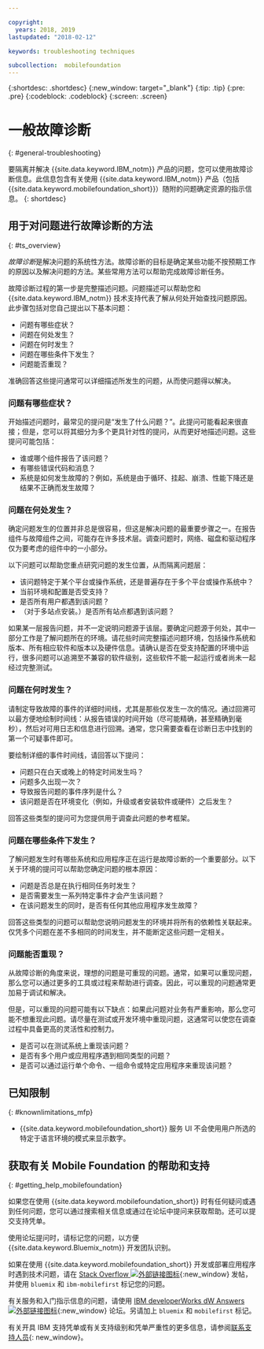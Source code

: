 ```yaml
---

copyright:
  years: 2018, 2019
lastupdated: "2018-02-12"

keywords: troubleshooting techniques

subcollection:  mobilefoundation
---
```


{:shortdesc: .shortdesc}
{:new_window: target="_blank"}
{:tip: .tip}
{:pre: .pre}
{:codeblock: .codeblock}
{:screen: .screen}

# 一般故障诊断
{: #general-troubleshooting}

要隔离并解决 {{site.data.keyword.IBM_notm}} 产品的问题，您可以使用故障诊断信息。此信息包含有关使用 {{site.data.keyword.IBM_notm}} 产品（包括 {{site.data.keyword.mobilefoundation_short}}）随附的问题确定资源的指示信息。
{: shortdesc}

## 用于对问题进行故障诊断的方法
{: #ts_overview}

*故障诊断*是解决问题的系统性方法。故障诊断的目标是确定某些功能不按预期工作的原因以及解决问题的方法。某些常用方法可以帮助完成故障诊断任务。

故障诊断过程的第一步是完整描述问题。问题描述可以帮助您和 {{site.data.keyword.IBM_notm}} 技术支持代表了解从何处开始查找问题原因。此步骤包括对您自己提出以下基本问题：

- 问题有哪些症状？
- 问题在何处发生？
- 问题在何时发生？
- 问题在哪些条件下发生？
- 问题能否重现？

准确回答这些提问通常可以详细描述所发生的问题，从而使问题得以解决。

### 问题有哪些症状？

开始描述问题时，最常见的提问是“发生了什么问题？”。此提问可能看起来很直接；但是，您可以将其细分为多个更具针对性的提问，从而更好地描述问题。这些提问可能包括：

- 谁或哪个组件报告了该问题？
- 有哪些错误代码和消息？
- 系统是如何发生故障的？例如，系统是由于循环、挂起、崩溃、性能下降还是结果不正确而发生故障？

### 问题在何处发生？

确定问题发生的位置并非总是很容易，但这是解决问题的最重要步骤之一。在报告组件与故障组件之间，可能存在许多技术层。调查问题时，网络、磁盘和驱动程序仅为要考虑的组件中的一小部分。

以下问题可以帮助您重点研究问题的发生位置，从而隔离问题层：

- 该问题特定于某个平台或操作系统，还是普遍存在于多个平台或操作系统中？
- 当前环境和配置是否受支持？
- 是否所有用户都遇到该问题？
- （对于多站点安装。）是否所有站点都遇到该问题？

如果某一层报告问题，并不一定说明问题源于该层。要确定问题源于何处，其中一部分工作是了解问题所在的环境。请花些时间完整描述问题环境，包括操作系统和版本、所有相应软件和版本以及硬件信息。请确认是否在受支持配置的环境中运行，很多问题可以追溯至不兼容的软件级别，这些软件不能一起运行或者尚未一起经过完整测试。

### 问题在何时发生？

请制定导致故障的事件的详细时间线，尤其是那些仅发生一次的情况。通过回溯可以最方便地绘制时间线：从报告错误的时间开始（尽可能精确，甚至精确到毫秒），然后对可用日志和信息进行回溯。通常，您只需要查看在诊断日志中找到的第一个可疑事件即可。

要绘制详细的事件时间线，请回答以下提问：

- 问题只在白天或晚上的特定时间发生吗？
- 问题多久出现一次？
- 导致报告问题的事件序列是什么？
- 该问题是否在环境变化（例如，升级或者安装软件或硬件）之后发生？

回答这些类型的提问可为您提供用于调查此问题的参考框架。

### 问题在哪些条件下发生？

了解问题发生时有哪些系统和应用程序正在运行是故障诊断的一个重要部分。以下关于环境的提问可以帮助您确定问题的根本原因：

- 问题是否总是在执行相同任务时发生？
- 是否需要发生一系列特定事件才会产生该问题？
- 在该问题发生的同时，是否有任何其他应用程序发生故障？

回答这些类型的问题可以帮助您说明问题发生的环境并将所有的依赖性关联起来。仅凭多个问题在差不多相同的时间发生，并不能断定这些问题一定相关。

### 问题能否重现？

从故障诊断的角度来说，理想的问题是可重现的问题。通常，如果可以重现问题，那么您可以通过更多的工具或过程来帮助进行调查。因此，可以重现的问题通常更加易于调试和解决。

但是，可以重现的问题可能有以下缺点：如果此问题对业务有严重影响，那么您可能不想重现此问题。请尽量在测试或开发环境中重现问题，这通常可以使您在调查过程中具备更高的灵活性和控制力。

- 是否可以在测试系统上重现该问题？
- 是否有多个用户或应用程序遇到相同类型的问题？
- 是否可以通过运行单个命令、一组命令或特定应用程序来重现该问题？


##  已知限制
{: #knownlimitations_mfp}

* {{site.data.keyword.mobilefoundation_short}} 服务 UI 不会使用用户所选的特定于语言环境的模式来显示数字。

## 获取有关 Mobile Foundation 的帮助和支持
{: #getting_help_mobilefoundation}

如果您在使用 {{site.data.keyword.mobilefoundation_short}} 时有任何疑问或遇到任何问题，您可以通过搜索相关信息或通过在论坛中提问来获取帮助。还可以提交支持凭单。

使用论坛提问时，请标记您的问题，以方便 {{site.data.keyword.Bluemix_notm}} 开发团队识别。

如果在使用 {{site.data.keyword.mobilefoundation_short}} 开发或部署应用程序时遇到技术问题，请在 [Stack Overflow ![外部链接图标](../../icons/launch-glyph.svg "外部链接图标")](http://stackoverflow.com/search?q=ibm-mobilefirst+bluemix){:new_window} 发帖，并使用 `bluemix` 和 `ibm-mobilefirst` 标记您的问题。

有关服务和入门指示信息的问题，请使用 [IBM developerWorks dW Answers ![外部链接图标](../../icons/launch-glyph.svg "外部链接图标")](https://developer.ibm.com/answers/topics/mobilefirst/?smartspace=bluemix){:new_window} 论坛。另请加上 `bluemix` 和 `mobilefirst` 标记。

有关开具 IBM 支持凭单或有关支持级别和凭单严重性的更多信息，请参阅[联系支持人员](/docs/get-support?topic=get-support-getstarttssup#typesofsupport){: new_window}。
